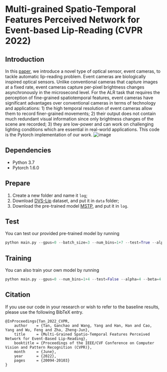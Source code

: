 # Multi-grained Spatio-Temporal Features Perceived Network for Event-based Lip-Reading (CVPR 2022)
## Introduction
In this [paper](https://openaccess.thecvf.com/content/CVPR2022/papers/Tan_Multi-Grained_Spatio-Temporal_Features_Perceived_Network_for_Event-Based_Lip-Reading_CVPR_2022_paper.pdf),
we introduce a novel type of optical sensor, event cameras, to tackle automatic lip-reading
problem. Event cameras are biologically inspired optical
sensors. Unlike conventional cameras that capture images
at a fixed rate, event cameras capture per-pixel brightness
changes asynchronously in the microsecond level. For the
ALR task that requires the perception of fine-grained spatiotemporal features, event cameras have significant advantages over conventional cameras in terms of technology and
applications: 1) the high temporal resolution of event cameras allow them to record finer-grained movements; 2) their
output does not contain much redundant visual information
since only brightness changes of the scene are recorded; 3)
they are low-power and can work on challenging lighting
conditions which are essential in real-world applications.
 This code is the Pytorch implementation of our work.
![image](https://https://github.com/YaoLu314/event-based-lip-reading/tree/main/misc/framework.jpg)


## Dependencies
* Python 3.7
* Pytorch 1.6.0

## Prepare
1. Create a new folder and name it `log`;
2. Download [DVS-Lip](https://drive.google.com/file/d/1dBEgtmctTTWJlWnuWxFtk8gfOdVVpkQ0/view) dataset, and put it in `data` folder;
3. Download the pre-trained model [MSTP](https://drive.google.com/drive/folders/1xi9qoQ0LjEoo6SvWOH2pSXrdjia9_jJC?usp=sharing), and put it in `log`. 

## Test
You can test our provided pre-trained model by running
```python
python main.py --gpus=0 --batch_size=3 --num_bins=1+7 --test=True --alpha=4 --beta=7 --weights=mstp
```

## Training
You can also train your own model by running
```python
python main.py --gpus=0 --num_bins=1+4 --test=False --alpha=4 --beta=4 --log_dir=debug
```

## Citation
If you use our code in your research or wish to refer to the baseline results, please use the following BibTeX entry.
```
@InProceedings{Tan_2022_CVPR,
    author    = {Tan, Ganchao and Wang, Yang and Han, Han and Cao, Yang and Wu, Feng and Zha, Zheng-Jun},
    title     = {Multi-Grained Spatio-Temporal Features Perceived Network for Event-Based Lip-Reading},
    booktitle = {Proceedings of the IEEE/CVF Conference on Computer Vision and Pattern Recognition (CVPR)},
    month     = {June},
    year      = {2022},
    pages     = {20094-20103}
}
```

